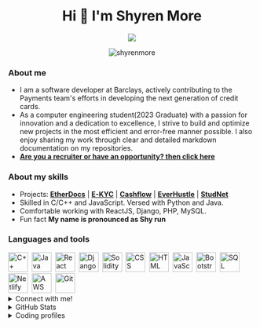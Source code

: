 <h1 align="center"> Hi 👋 I'm Shyren More </h1>


<p align="center">
  <a href="https://github.com/ShyrenMore"><img src="https://readme-typing-svg.herokuapp.com?color=5B5B5B&center=true&vCenter=true&lines=Software+Developer+at+Barclays;Computer+Engineering+Grad+2023;Available+for+freelance+work!;Learn+about+my+skills+below&height=45&color=311219&vCenter=true"></a>
</p>

<p align="center"> <img src="https://komarev.com/ghpvc/?username=shyrenmore&color=5A84CA" alt="shyrenmore" /> </p>

### About me

- I am a software developer at Barclays, actively contributing to the Payments team's efforts in developing the next generation of credit cards.
- As a computer engineering student(2023 Graduate) with a passion for innovation and a dedication to excellence, I strive to build and optimize new projects in the most efficient and error-free manner possible. I also enjoy sharing my work through clear and detailed markdown documentation on my repositories.
- [**Are you a recruiter or have an opportunity? then click here**](https://shyrenmore.github.io/resume/resume.pdf)

### About my skills

- Projects: **[EtherDocs](https://youtu.be/B_44aJ9hh6U)** | **[E-KYC](https://youtu.be/gURZPLN68ok)** | **[Cashflow](https://github.com/ShyrenMore/cashflow-frontend)** | **[EverHustle](https://github.com/DevelopersLeague/EverHustle-FrontEnd)** | **[StudNet](https://github.com/DevelopersLeague/StudNet)**
- Skilled in C/C++ and JavaScript. Versed with Python and Java.
- Comfortable working with ReactJS, Django, PHP, MySQL.
- Fun fact **My name is pronounced as Shy run**

### Languages and tools

<div>
  <img src="https://img.icons8.com/color/48/null/c-plus-plus-logo.png" title="C++" alt="C++" width="40" height="40"/>&nbsp;
  <img src="https://img.icons8.com/color/48/null/java-coffee-cup-logo--v1.png" title="Java" alt="Java" width="40" height="40"/>&nbsp;
  <img src="https://img.icons8.com/color/48/null/react-native.png" title="React" alt="React" width="40" height="40"/>&nbsp;
  <img src="https://img.icons8.com/color/48/null/django.png" title="Django" alt="Django" width="40" height="40"/>&nbsp;
  <img src="https://img.icons8.com/color-glass/48/null/solidity.png" title="Solidity" alt="Solidity" width="40" height="40"/>&nbsp;
  <img src="https://img.icons8.com/color/48/null/css3.png"  title="CSS3" alt="CSS" width="40" height="40"/>&nbsp;
  <img src="https://img.icons8.com/fluency/48/null/html-5.png" title="HTML5" alt="HTML" width="40" height="40"/>&nbsp;
  <img src="https://img.icons8.com/color/48/null/javascript--v1.png" title="JavaScript" alt="JavaScript" width="40" height="40"/>&nbsp;
  <img src="https://img.icons8.com/color/48/null/bootstrap.png" title="Bootstrap"  alt="Bootstrap" width="40" height="40"/>&nbsp;
  <img src="https://img.icons8.com/external-outline-juicy-fish/60/null/external-sql-coding-and-development-outline-outline-juicy-fish.png" title="SQL"  alt="SQL" width="40" height="40"/>&nbsp;
  <img src="https://img.icons8.com/external-tal-revivo-shadow-tal-revivo/48/null/external-netlify-a-cloud-computing-company-that-offers-hosting-and-serverless-backend-services-for-static-websites-logo-shadow-tal-revivo.png" title="Netlify" alt="Netlify" width="40" height="40"/>&nbsp;
  <img src="https://img.icons8.com/color/48/null/amazon-web-services.png" title="AWS" alt="AWS" width="40" height="40"/>&nbsp;
  <img src="https://img.icons8.com/color/48/null/git.png" title="Git" **alt="Git" width="40" height="40"/>
</div>

<details><summary open>Connect with me!</summary>
<p align="center">
<a href="mailto:shyren.more30@gmail.com" target="blank"><img align="center" src="https://img.icons8.com/cute-clipart/64/000000/gmail.png" alt="shyren.more30@gmail.com" height="50" width="50" /></a> &nbsp;&nbsp;&nbsp;
<a href="https://www.linkedin.com/in/shyrenmore/" target="blank"><img align="center" src="https://img.icons8.com/cute-clipart/64/000000/linkedin.png" alt="Shyren More" height="50" width="50" /></a>&nbsp;&nbsp;&nbsp;&nbsp;
<a href="https://instagram.com/shyren_more" target="blank"><img align="center" src="https://img.icons8.com/cute-clipart/64/000000/instagram-new.png" alt="wth_ishiii" height="50" width="50" /></a>
</p>
</details>

<details><summary>GitHub Stats</summary>
    
---------

| ![Shyren More's Github Stats](https://github-readme-stats.vercel.app/api?username=ShyrenMore&show_icons=true_color=fff&theme=algolia) |  ![Shyren More's GitHub Streak](https://github-readme-streak-stats.herokuapp.com/?user=ShyrenMore&theme=algolia) |
| --- | --- |



[![Shyren More's GitHub Activity Graph](https://github-readme-activity-graph.cyclic.app/graph?username=ShyrenMore&theme=react-dark)](https://github.com/ShyrenMore)

</details>

<details><summary open>Coding profiles</summary>


<p align="center">
<a href="https://leetcode.com/shyren_more/" target="blank"><img align="center" src="https://img.icons8.com/external-tal-revivo-shadow-tal-revivo/48/null/external-level-up-your-coding-skills-and-quickly-land-a-job-logo-shadow-tal-revivo.png" alt="Shyren More" height="40" width="40" /></a>&nbsp;&nbsp;&nbsp;&nbsp;
<a href="https://www.codechef.com/users/shyren_more" target="blank"><img align="center" src="https://img.icons8.com/fluency/48/null/codechef.png" alt="Shyren More" height="40" width="40" /></a>&nbsp;&nbsp;&nbsp;&nbsp;
<a href="https://auth.geeksforgeeks.org/user/shyrenmore30/practice/" target="blank"><img align="center" src="https://user-images.githubusercontent.com/56788568/230769045-643f02a0-4cb3-43b5-b6c0-43b3b15f101d.svg" height="50" width="50" /></a>
</p>
</details>
